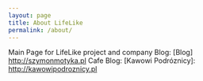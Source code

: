 ```yaml
---
layout: page
title: About LifeLike
permalink: /about/
---
```

  
Main Page for LifeLike project and company 
Blog: [Blog] http://szymonmotyka.pl
Cafe Blog: [Kawowi Podróznicy]: http://kawowipodroznicy.pl